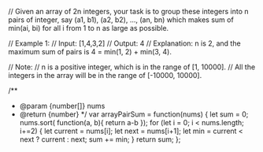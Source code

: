 // Given an array of 2n integers, your task is to group these integers into n pairs of integer, say (a1, b1), (a2, b2), ..., (an, bn) which makes sum of min(ai, bi) for all i from 1 to n as large as possible.

// Example 1:
// Input: [1,4,3,2]
// Output: 4
// Explanation: n is 2, and the maximum sum of pairs is 4 = min(1, 2) + min(3, 4).

// Note:
// n is a positive integer, which is in the range of [1, 10000].
// All the integers in the array will be in the range of [-10000, 10000].

/**
 * @param {number[]} nums
 * @return {number}
 */
var arrayPairSum = function(nums) {
    let sum = 0;
    nums.sort(
        function(a, b){
            return a-b
        });
    for (let i = 0; i < nums.length; i+=2) {
        let current = nums[i];
        let next = nums[i+1];
        let min = current < next ? current : next;
        sum += min;
    } return sum;
};